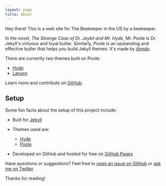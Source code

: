 ```yaml
---
layout: page
title: About
---
```


<p class="message">
  Hey there! This is a web site for The Beekeeper in the US by a beekeeper.
</p>

In the novel, *The Strange Case of Dr. Jeykll and Mr. Hyde*, Mr. Poole is Dr. Jekyll's virtuous and loyal butler. Similarly, Poole is an upstanding and effective butler that helps you build Jekyll themes. It's made by [@mdo](https://twitter.com/mdo).

There are currently two themes built on Poole:

* [Hyde](https://hyde.getpoole.com)
* [Lanyon](https://lanyon.getpoole.com)

Learn more and contribute on [GitHub](https://github.com/poole).

## Setup

Some fun facts about the setup of this project include:

* Built for [Jekyll](https://jekyllrb.com)
* Themes used are:
    * [Hyde](https://hyde.getpoole.com)
    * [Poole](htps://poole.getpoole.com)

* Developed on GitHub and hosted for free on [GitHub Pages](https://pages.github.com)

Have questions or suggestions? Feel free to [open an issue on GitHub](https://github.com/poole/issues/new) or [ask me on Twitter](https://twitter.com/mdo).

Thanks for reading!
